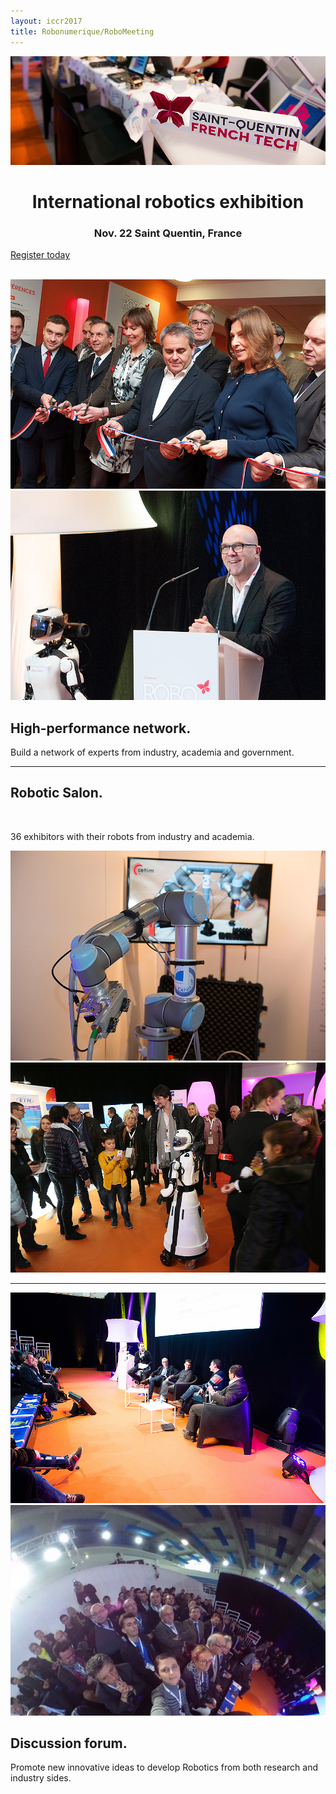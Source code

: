 ```yaml
---
layout: iccr2017
title: Robonumerique/RoboMeeting
---
```


<div class="card">
  <img class="card-img img-fluid" src="/images/rn/ROBO-6696.jpg" alt="Card image">
  <div class="card-block">
    <h1 class="card-title" align="center">International robotics exhibition</h1>
    <h3 class="card-title" align="center">Nov. 22 Saint Quentin, France</h3>
    <p><a class="btn btn-lg btn-primary" href="http://robomeetings.fr/" role="button">Register today</a></p>
  </div>
</div>

<br/>

<div class="row featurette">
  <div class="col-md-4">
    <img class="featurette-image img-fluid mx-auto" src="/images/rn/ROBO-2224.jpg" alt="ICCR">
  </div>
  <div class="col-md-4">
    <img class="featurette-image img-fluid mx-auto" src="/images/rn/ROBO-2291.jpg" alt="ICCR">
  </div>
  <div class="col-md-4">
    <h2 class="featurette-heading">High-performance network.</h2>
    <p class="lead">Build a network of experts from industry, academia and government.</p>
  </div>
</div>

<hr class="featurette-divider">

<div class="row featurette">
  <div class="col-md-4">
    <h2 class="featurette-heading">Robotic Salon. </h2>
    <br/>
    <p class="lead"> 36 exhibitors with their robots from industry and academia.</p>
  </div>
  <div class="col-md-4">
    <img class="featurette-image img-fluid mx-auto" src="/images/rn/ROBO-6626.jpg" alt="ICCR">
  </div>
  <div class="col-md-4">
    <img class="featurette-image img-fluid mx-auto" src="/images/rn/ROBO-2.jpg" alt="ICCR">
  </div>
</div>

<hr class="featurette-divider">

<div class="row featurette">
  <div class="col-md-4">
    <img class="featurette-image img-fluid mx-auto" src="/images/rn/ROBO-6712.jpg" alt="ICCR">
  </div>
  <div class="col-md-4">
    <img class="featurette-image img-fluid mx-auto" src="/images/rn/ROBO-4.jpeg" alt="ICCR">
  </div>
  <div class="col-md-4">
    <h2 class="featurette-heading">Discussion forum. </h2>
    <p class="lead">Promote new innovative ideas to develop Robotics from both research and industry sides.</p>
  </div>
</div>
